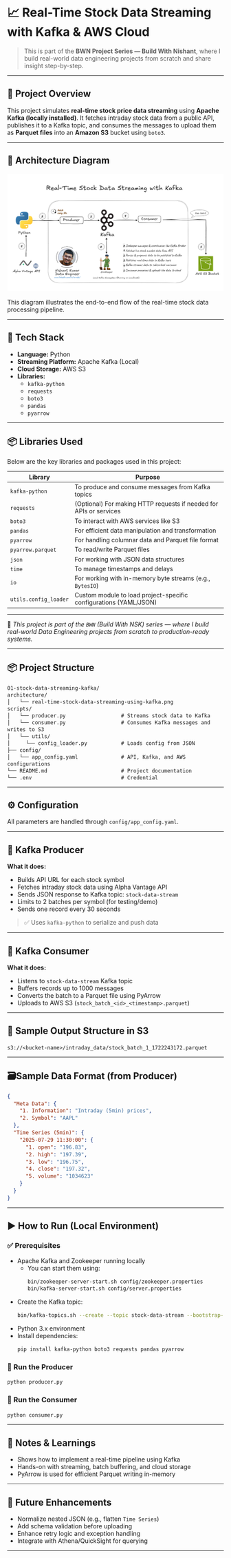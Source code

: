 # 📈 Real-Time Stock Data Streaming with Kafka & AWS Cloud

> This is part of the **BWN Project Series — Build With Nishant**, where I build real-world data engineering projects from scratch and share insight step-by-step.

---

## 🚀 Project Overview

This project simulates **real-time stock price data streaming** using **Apache Kafka (locally installed)**. It fetches intraday stock data from a public API, publishes it to a Kafka topic, and consumes the messages to upload them as **Parquet files** into an **Amazon S3** bucket using `boto3`.

---

## 🔧 Architecture Diagram

![Architecture Diagram](./architecture/real-time-stock-data-streaming-using-kafka.png)

This diagram illustrates the end-to-end flow of the real-time stock data processing pipeline.

---

## 🧰 Tech Stack

- **Language:** Python
- **Streaming Platform:** Apache Kafka (Local)
- **Cloud Storage:** AWS S3
- **Libraries:**
  - `kafka-python`
  - `requests`
  - `boto3`
  - `pandas`
  - `pyarrow`

    
 ---
 
## 📦 Libraries Used

Below are the key libraries and packages used in this project:

| Library            | Purpose                                                                 |
|--------------------|-------------------------------------------------------------------------|
| `kafka-python`     | To produce and consume messages from Kafka topics                      |
| `requests`         | (Optional) For making HTTP requests if needed for APIs or services      |
| `boto3`            | To interact with AWS services like S3                                   |
| `pandas`           | For efficient data manipulation and transformation                      |
| `pyarrow`          | For handling columnar data and Parquet file format                      |
| `pyarrow.parquet`  | To read/write Parquet files                                             |
| `json`             | For working with JSON data structures                                   |
| `time`             | To manage timestamps and delays                                         |
| `io`               | For working with in-memory byte streams (e.g., `BytesIO`)              |
| `utils.config_loader` | Custom module to load project-specific configurations (YAML/JSON)    |

---

📌 *This project is part of the `BWN` (Build With NSK) series — where I build real-world Data Engineering projects from scratch to production-ready systems.*


---

## 📦 Project Structure

```
01-stock-data-streaming-kafka/
architecture/
│   └── real-time-stock-data-streaming-using-kafka.png
scripts/
│   └── producer.py                  # Streams stock data to Kafka
│   └── consumer.py                  # Consumes Kafka messages and writes to S3
│   └── utils/
│     └── config_loader.py           # Loads config from JSON
├── config/
│   └── app_config.yaml              # API, Kafka, and AWS configurations
└── README.md                        # Project documentation
└── .env                             # Credential
```

---

## ⚙️ Configuration

All parameters are handled through `config/app_config.yaml`.

---

## 🚀 Kafka Producer

**What it does:**

- Builds API URL for each stock symbol
- Fetches intraday stock data using Alpha Vantage API
- Sends JSON response to Kafka topic: `stock-data-stream`
- Limits to 2 batches per symbol (for testing/demo)
- Sends one record every 30 seconds

> ✅ Uses `kafka-python` to serialize and push data

---

## 🛁 Kafka Consumer

**What it does:**

- Listens to `stock-data-stream` Kafka topic
- Buffers records up to 1000 messages
- Converts the batch to a Parquet file using PyArrow
- Uploads to AWS S3 (`stock_batch_<id>_<timestamp>.parquet`)

---

## 📁 Sample Output Structure in S3

```
s3://<bucket-name>/intraday_data/stock_batch_1_1722243172.parquet
```

---

## 🗃️Sample Data Format (from Producer)

```json
{
  "Meta Data": {
    "1. Information": "Intraday (5min) prices",
    "2. Symbol": "AAPL"
  },
  "Time Series (5min)": {
    "2025-07-29 11:30:00": {
      "1. open": "196.83",
      "2. high": "197.39",
      "3. low": "196.75",
      "4. close": "197.32",
      "5. volume": "1034623"
    }
  }
}
```

---

## ▶️ How to Run (Local Environment)

### ✅ Prerequisites

- Apache Kafka and Zookeeper running locally
  - You can start them using:
    ```bash
    bin/zookeeper-server-start.sh config/zookeeper.properties
    bin/kafka-server-start.sh config/server.properties
    ```
- Create the Kafka topic:
  ```bash
  bin/kafka-topics.sh --create --topic stock-data-stream --bootstrap-server localhost:9092 --partitions 1 --replication-factor 1
  ```
- Python 3.x environment
- Install dependencies:
  ```bash
  pip install kafka-python boto3 requests pandas pyarrow
  ```

### 🏃 Run the Producer

```bash
python producer.py
```

### 🏃 Run the Consumer

```bash
python consumer.py
```

---

## 🧐 Notes & Learnings

- Shows how to implement a real-time pipeline using Kafka
- Hands-on with streaming, batch buffering, and cloud storage
- PyArrow is used for efficient Parquet writing in-memory

---

## 🌱 Future Enhancements

- Normalize nested JSON (e.g., flatten `Time Series`)
- Add schema validation before uploading
- Enhance retry logic and exception handling
- Integrate with Athena/QuickSight for querying

---
